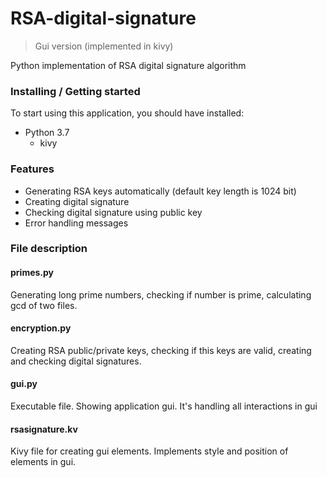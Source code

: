 # RSA-digital-signature
> Gui version (implemented in kivy)

Python implementation of RSA digital signature algorithm

### Installing / Getting started
To start using this application, you should have installed:
- Python 3.7
    * kivy

### Features
  - Generating RSA keys automatically (default key length is 1024 bit)
  - Creating digital signature
  - Checking digital signature using public key
  - Error handling messages

### File description

#### primes.py
Generating long prime numbers, checking if number is prime, calculating gcd of two files.
    
#### encryption.py
Creating RSA public/private keys, checking if this keys are valid, creating and checking digital signatures.

#### gui.py
Executable file. Showing application gui. It's handling all interactions in gui

#### rsasignature.kv
Kivy file for creating gui elements. Implements style and position of elements in gui.
